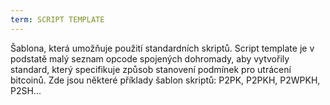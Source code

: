 ```yaml
---
term: SCRIPT TEMPLATE
---
```


Šablona, která umožňuje použití standardních skriptů. Script template je v podstatě malý seznam opcode spojených dohromady, aby vytvořily standard, který specifikuje způsob stanovení podmínek pro utrácení bitcoinů. Zde jsou některé příklady šablon skriptů: P2PK, P2PKH, P2WPKH, P2SH...